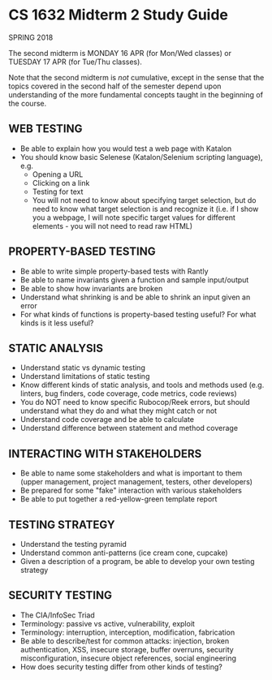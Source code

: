 # CS 1632 Midterm 2 Study Guide
SPRING 2018

The second midterm is MONDAY 16 APR (for Mon/Wed classes) or TUESDAY 17 APR (for Tue/Thu classes).

Note that the second midterm is _not_ cumulative, except in the sense that the topics covered in the second half of the semester depend upon understanding of the more fundamental concepts taught in the beginning of the course.

## WEB TESTING
* Be able to explain how you would test a web page with Katalon
* You should know basic Selenese (Katalon/Selenium scripting language), e.g.
  * Opening a URL
  * Clicking on a link
  * Testing for text
  * You will not need to know about specifying target selection, but do need to know what target selection is and recognize it (i.e. if I show you a webpage, I will note specific target values for different elements - you will not need to read raw HTML)
  
## PROPERTY-BASED TESTING
* Be able to write simple property-based tests with Rantly
* Be able to name invariants given a function and sample input/output
* Be able to show how invariants are broken
* Understand what shrinking is and be able to shrink an input given an error
* For what kinds of functions is property-based testing useful?  For what kinds is it less useful?

## STATIC ANALYSIS
* Understand static vs dynamic testing
* Understand limitations of static testing
* Know different kinds of static analysis, and tools and methods used (e.g. linters, bug finders, code coverage, code metrics, code reviews)
* You do NOT need to know specific Rubocop/Reek errors, but should understand what they do and what they might catch or not
* Understand code coverage and be able to calculate
* Understand difference between statement and method coverage

## INTERACTING WITH STAKEHOLDERS
* Be able to name some stakeholders and what is important to them (upper management, project management, testers, other developers)
* Be prepared for some "fake" interaction with various stakeholders
* Be able to put together a red-yellow-green template report

## TESTING STRATEGY
* Understand the testing pyramid
* Understand common anti-patterns (ice cream cone, cupcake)
* Given a description of a program, be able to develop your own testing strategy

## SECURITY TESTING
* The CIA/InfoSec Triad
* Terminology: passive vs active, vulnerability, exploit
* Terminology: interruption, interception, modification, fabrication
* Be able to describe/test for common attacks: injection, broken authentication, XSS, insecure storage, buffer overruns, security misconfiguration, insecure object references, social engineering
* How does security testing differ from other kinds of testing?
